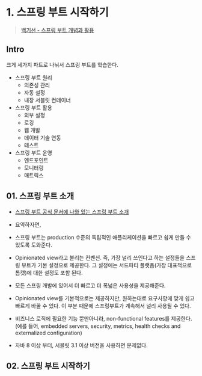 # 1. 스프링 부트 시작하기

> [백기선 - 스프링 부트 개념과 활용](https://www.inflearn.com/course/%EC%8A%A4%ED%94%84%EB%A7%81%EB%B6%80%ED%8A%B8/)

## Intro

크게 세가지 파트로 나눠서 스프링 부트를 학습한다.

* 스프링 부트 원리
  * 의존성 관리
  * 자동 설정
  * 내장 서블릿 컨테이너
* 스프링 부트 활용
  * 외부 설정
  * 로깅
  * 웹 개발
  * 데이터 기술 연동
  * 테스트
* 스프링 부트 운영
  * 엔드포인트
  * 모니터링
  * 매트릭스

## 01. 스프링 부트 소개

* [스프링 부트 공식 문서에 나와 있는 스프링 부트 소개](https://docs.spring.io/spring-boot/docs/2.0.3.RELEASE/reference/htmlsingle/#getting-started-introducing-spring-boot)

* 요약하자면,
* 스프링 부트는 production 수준의 독립적인 애플리케이션을 빠르고 쉽게 만들 수 있도록 도와준다.
* Opinionated view라고 불리는 컨벤션. 즉, 가장 널리 쓰인다고 하는 설정들을 스프링 부트가 기본 설정으로 제공한다. 그 설정에는 서드파티 플랫폼(가장 대표적으로 톰캣)에 대한 설정도 포함 된다.
* 모든 스프링 개발에 있어서 더 빠르고 더 폭넓은 사용성을 제공해준다.
* Opinionated view를 기본적으로는 제공하지만, 원하는대로 요구사항에 맞게 쉽고 빠르게 바꿀 수 있다. 이 부분 때문에 스프링부트가 계속해서 널리 사용될 수 있다.
* 비즈니스 로직에 필요한 기능 뿐만아니라, non-functional features를 제공한다.(예를 들어, embedded servers, security, metrics, health checks and externalized configuration)
* 자바 8 이상 부터, 서블릿 3.1 이상 버전을 사용하면 문제없다.

## 02. 스프링 부트 시작하기

